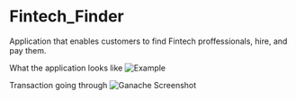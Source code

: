 # Fintech_Finder
Application that enables customers to find Fintech proffessionals, hire, and pay them.


What the application looks like
![Example](https://user-images.githubusercontent.com/98198920/187570589-c6de46f4-0a81-434e-b594-4b0774e892de.png)

Transaction going through
![Ganache Screenshot](https://user-images.githubusercontent.com/98198920/187571165-bc41b4ba-8b56-42aa-97c1-5fa1e3162fe9.png)
